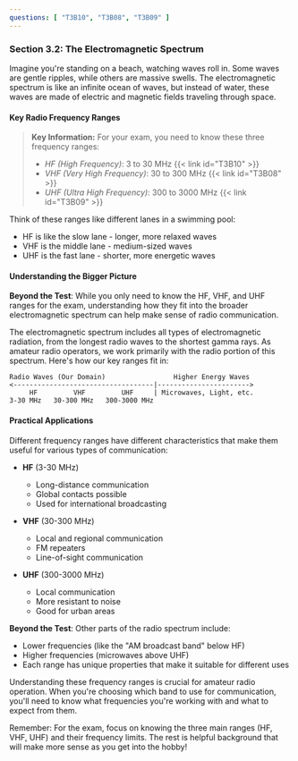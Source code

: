 ```yaml
---
questions: [ "T3B10", "T3B08", "T3B09" ]
---
```


### Section 3.2: The Electromagnetic Spectrum

Imagine you're standing on a beach, watching waves roll in. Some waves are gentle ripples, while others are massive swells. The electromagnetic spectrum is like an infinite ocean of waves, but instead of water, these waves are made of electric and magnetic fields traveling through space.

#### Key Radio Frequency Ranges

> **Key Information:** For your exam, you need to know these three frequency ranges:
> - *HF (High Frequency)*: 3 to 30 MHz {{< link id="T3B10" >}}
> - *VHF (Very High Frequency)*: 30 to 300 MHz {{< link id="T3B08" >}}
> - *UHF (Ultra High Frequency)*: 300 to 3000 MHz {{< link id="T3B09" >}}

Think of these ranges like different lanes in a swimming pool:
- HF is like the slow lane - longer, more relaxed waves
- VHF is the middle lane - medium-sized waves
- UHF is the fast lane - shorter, more energetic waves

#### Understanding the Bigger Picture

**Beyond the Test**: While you only need to know the HF, VHF, and UHF ranges for the exam, understanding how they fit into the broader electromagnetic spectrum can help make sense of radio communication.

The electromagnetic spectrum includes all types of electromagnetic radiation, from the longest radio waves to the shortest gamma rays. As amateur radio operators, we work primarily with the radio portion of this spectrum. Here's how our key ranges fit in:

```
Radio Waves (Our Domain)                 Higher Energy Waves
<-----------------------------------|----------------------->
     HF         VHF         UHF     | Microwaves, Light, etc.
3-30 MHz   30-300 MHz   300-3000 MHz
```

#### Practical Applications

Different frequency ranges have different characteristics that make them useful for various types of communication:

- **HF** (3-30 MHz)
  - Long-distance communication
  - Global contacts possible
  - Used for international broadcasting

- **VHF** (30-300 MHz)
  - Local and regional communication
  - FM repeaters
  - Line-of-sight communication

- **UHF** (300-3000 MHz)
  - Local communication
  - More resistant to noise
  - Good for urban areas

**Beyond the Test**: Other parts of the radio spectrum include:
- Lower frequencies (like the "AM broadcast band" below HF)
- Higher frequencies (microwaves above UHF)
- Each range has unique properties that make it suitable for different uses

Understanding these frequency ranges is crucial for amateur radio operation. When you're choosing which band to use for communication, you'll need to know what frequencies you're working with and what to expect from them.

Remember: For the exam, focus on knowing the three main ranges (HF, VHF, UHF) and their frequency limits. The rest is helpful background that will make more sense as you get into the hobby!
